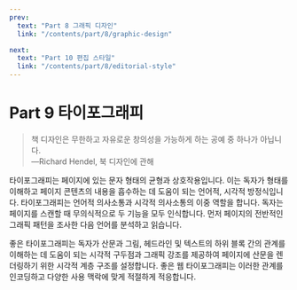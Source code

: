 ```yaml
---
prev:
  text: "Part 8 그래픽 디자인"
  link: "/contents/part/8/graphic-design"

next:
  text: "Part 10 편집 스타일"
  link: "/contents/part/8/editorial-style"
---
```


# Part 9 타이포그래피

> 책 디자인은 무한하고 자유로운 창의성을 가능하게 하는 공예 중 하나가 아닙니다.<br>—Richard Hendel, 북 디자인에 관해

타이포그래피는 페이지에 있는 문자 형태의 균형과 상호작용입니다. 이는 독자가 형태를 이해하고 페이지 콘텐츠의 내용을 흡수하는 데 도움이 되는 언어적, 시각적 방정식입니다. 타이포그래피는 언어적 의사소통과 시각적 의사소통의 이중 역할을 합니다. 독자는 페이지를 스캔할 때 무의식적으로 두 기능을 모두 인식합니다. 먼저 페이지의 전반적인 그래픽 패턴을 조사한 다음 언어를 분석하고 읽습니다.

좋은 타이포그래피는 독자가 산문과 그림, 헤드라인 및 텍스트의 하위 블록 간의 관계를 이해하는 데 도움이 되는 시각적 구두점과 그래픽 강조를 제공하여 페이지에 산문을 렌더링하기 위한 시각적 계층 구조를 설정합니다. 좋은 웹 타이포그래피는 이러한 관계를 인코딩하고 다양한 사용 맥락에 맞게 적절하게 적응합니다.
